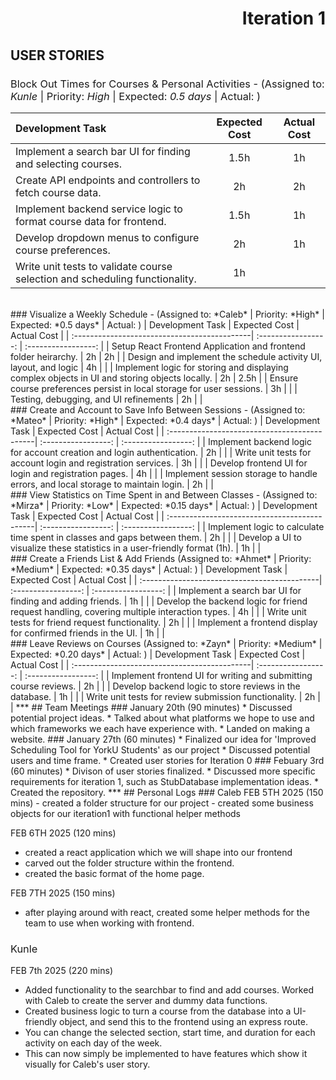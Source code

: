 <style>h2,h3,h4 { border-bottom: 0; } </style>
<style>h3,h4 { font-weight: normal; } </style>
<h1 style="text-align: right"> Iteration 1 </h1>

## USER STORIES
### Block Out Times for Courses & Personal Activities - (Assigned to: *Kunle* | Priority: *High* | Expected: *0.5 days* | Actual:  )
| Development Task                             |  Expected Cost      |   Actual Cost       |
| :--------------------------------------------| :-----------------: | :-----------------: |
| Implement a search bar UI for finding and selecting courses.                                  | 1.5h | 1h |
| Create API endpoints and controllers to fetch course data.                                    | 2h   | 2h |
| Implement backend service logic to format course data for frontend.                           | 1.5h | 1h |
| Develop dropdown menus to configure course preferences.                                       | 2h   | 1h |
| Write unit tests to validate course selection and scheduling functionality.                   | 1h   |  | 
<br/>
### Visualize a Weekly Schedule - (Assigned to: *Caleb* | Priority: *High* | Expected: *0.5 days* | Actual:  )
| Development Task                             |  Expected Cost      |   Actual Cost       |
| :--------------------------------------------| :-----------------: | :-----------------: |
| Setup React Frontend Application and frontend folder heirarchy.                               | 2h | 2h |
| Design and implement the schedule activity UI, layout, and logic                              | 4h | |
| Implement logic for storing and displaying complex objects in UI and storing objects locally. | 2h | 2.5h |
| Ensure course preferences persist in local storage for user sessions.                         | 3h | |
| Testing, debugging, and UI refinements                                                        | 2h | | 
<br/>
### Create and Account to Save Info Between Sessions - (Assigned to: *Mateo* | Priority: *High* | Expected: *0.4 days* | Actual:  )
| Development Task                             |  Expected Cost      |   Actual Cost       |
| :--------------------------------------------| :-----------------: | :-----------------: |
| Implement backend logic for account creation and login authentication.                        | 2h | |
| Write unit tests for account login and registration services.                                 | 3h | |
| Develop frontend UI for login and registration pages.                                         | 4h | |
| Implement session storage to handle errors, and local storage to maintain login.              | 2h | | 
<br/>
### View Statistics on Time Spent in and Between Classes - (Assigned to: *Mirza* | Priority: *Low* | Expected: *0.15 days* | Actual:  )
| Development Task                             |  Expected Cost      |   Actual Cost       |
| :--------------------------------------------| :-----------------: | :-----------------: |
| Implement logic to calculate time spent in classes and gaps between them.                     | 2h | |
| Develop a UI to visualize these statistics in a user-friendly format (1h).                    | 1h | |
<br/>
### Create a Friends List & Add Friends (Assigned to: *Ahmet* | Priority: *Medium* | Expected: *0.35 days* | Actual:  )
| Development Task                             |  Expected Cost      |   Actual Cost       |
| :--------------------------------------------| :-----------------: | :-----------------: |
| Implement a search bar UI for finding and adding friends.                                     | 1h | |
| Develop the backend logic for friend request handling, covering multiple interaction types.   | 4h | |
| Write unit tests for friend request functionality.                                            | 2h | |
| Implement a frontend display for confirmed friends in the UI.                                 | 1h | |  
<br/>
### Leave Reviews on Courses (Assigned to: *Zayn* | Priority: *Medium* | Expected: *0.20 days* | Actual:  )
| Development Task                             |  Expected Cost      |   Actual Cost       |
| :--------------------------------------------| :-----------------: | :-----------------: |
| Implement frontend UI for writing and submitting course reviews.                              | 2h | |
| Develop backend logic to store reviews in the database.                                       | 1h | |
| Write unit tests for review submission functionality.                                         | 2h | |
***
## Team Meetings
### January 20th (90 minutes)
* Discussed potential project ideas.
* Talked about what platforms we hope to use and which frameworks we each have experience with.
* Landed on making a website.
### January 27th (60 minutes)
* Finalized our idea for 'Improved Scheduling Tool for YorkU Students' as our project
* Discussed potential users and time frame.
* Created user stories for Iteration 0
### Febuary 3rd (60 minutes)
* Divison of user stories finalized. 
* Discussed more specific requirements for iteration 1, such as StubDatabase implementation ideas.
* Created the repository.
***
## Personal Logs
### Caleb 
 FEB 5TH 2025 (150 mins)
 - created a folder structure for our project
 - created some business objects for our iteration1 with functional helper methods

 FEB 6TH 2025 (120 mins)
 - created a react application which we will shape into our frontend
 - carved out the folder structure within the frontend.
 - created the basic format of the home page.

 FEB 7TH 2025 (150 mins)
 - after playing around with react, created some helper methods for the team to use when working with 
   frontend.

### Kunle
FEB 7th 2025 (220 mins)
 - Added functionality to the searchbar to find and add courses. Worked with Caleb to create the server
   and dummy data functions.
 - Created business logic to turn a course from the database into a UI-friendly object, and send this
   to the frontend using an express route.
 - You can change the selected section, start time, and duration for each activity on each day of the week.
 - This can now simply be implemented to have features which show it visually for Caleb's user story.